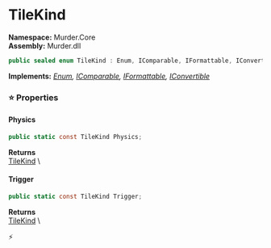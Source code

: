 # TileKind

**Namespace:** Murder.Core \
**Assembly:** Murder.dll

```csharp
public sealed enum TileKind : Enum, IComparable, IFormattable, IConvertible
```

**Implements:** _[Enum](https://learn.microsoft.com/en-us/dotnet/api/System.Enum?view=net-7.0), [IComparable](https://learn.microsoft.com/en-us/dotnet/api/System.IComparable?view=net-7.0), [IFormattable](https://learn.microsoft.com/en-us/dotnet/api/System.IFormattable?view=net-7.0), [IConvertible](https://learn.microsoft.com/en-us/dotnet/api/System.IConvertible?view=net-7.0)_

### ⭐ Properties
#### Physics
```csharp
public static const TileKind Physics;
```

**Returns** \
[TileKind](../..//Murder/Core/TileKind.html) \
#### Trigger
```csharp
public static const TileKind Trigger;
```

**Returns** \
[TileKind](../..//Murder/Core/TileKind.html) \


⚡